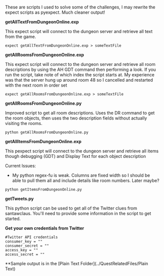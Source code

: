 These are scripts I used to solve some of the challenges, I may rewrite the expect scripts as pyexpect.  Much cleaner output!

**getAllTextFromDungeonOnline.exp**

This expect script will connect to the dungeon server and retrieve all text from the game.

```
expect getAllTextFromDungeonOnline.exp > someTextFile
```

**getAllRoomsFromDungeonOnline.exp**

This expect script will connect to the dungeon server and retrieve all room descriptions by using the AH GDT command then performing a look.  If you run the script, take note of which index the script starts at. My experience was that the server hung up around room 48 so I cancelled and restarted with the next room in order set

```
expect getAllRoomsFromDungeonOnline.exp > someTextFile
```

**getAllRoomsFromDungeonOnline.py**

Improved script to get all room descriptions.  Uses the DR command to get the room objects, then uses the two description fields without actually visiting the rooms.

```
python getAllRoomsFromDungeonOnline.py
```

**getAllItemsFromDungeonOnline.exp**

This pexpect script will connect to the dungeon server and retrieve all items though debugging (GDT) and Display Text for each object description

Current Issues:
- My python regex-fu is weak. Columns are fixed width so I should be able to pull them all and include details like room numbers.  Later maybe?


```
python getItemsFromDungeonOnline.py
```

**getTweets.py**

This python script can be used to get all of the Twitter clues from santawclaus. You'll need to provide some information in the script to get started.

**Get your own credentials from Twitter**

```
#Twitter API credentials
consumer_key = ""
consumer_secret = ""
access_key = ""
access_secret = ""
```


**Sample output is in the [Plain Text Folder](../QuestRelatedFiles/Plain Text)